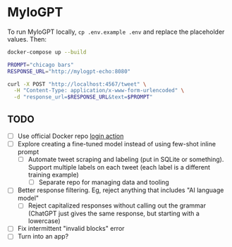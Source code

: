 # MyloGPT
To run MyloGPT locally, `cp .env.example .env` and replace the placeholder values. Then:

```bash
docker-compose up --build
```

```bash
PROMPT="chicago bars"
RESPONSE_URL="http://mylogpt-echo:8080"

curl -X POST "http://localhost:4567/tweet" \
  -H "Content-Type: application/x-www-form-urlencoded" \
  -d "response_url=$RESPONSE_URL&text=$PROMPT"
```

## TODO
* [ ] Use official Docker repo [login action](https://github.com/docker/login-action)
* [ ] Explore creating a fine-tuned model instead of using few-shot inline prompt
  * [ ] Automate tweet scraping and labeling (put in SQLite or something). Support multiple labels on each tweet (each label is a different training example)
    * [ ] Separate repo for managing data and tooling
* [ ] Better response filtering. Eg, reject anything that includes "AI language model"
  * [ ] Reject capitalized responses without calling out the grammar (ChatGPT just gives the same response, but starting with a lowercase)
* [ ] Fix intermittent "invalid blocks" error
* [ ] Turn into an app?
